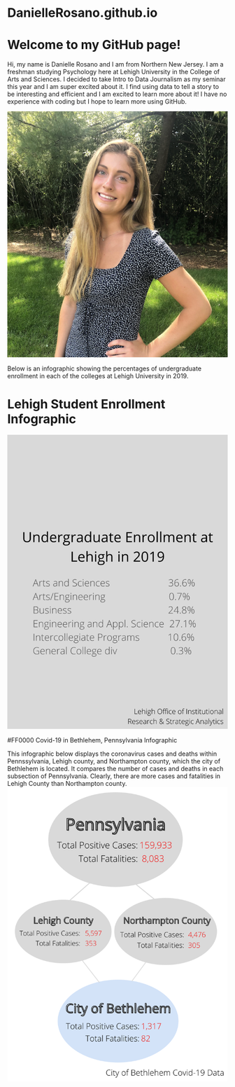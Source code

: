 # DanielleRosano.github.io

# Welcome to my GitHub page!

Hi, my name is Danielle Rosano and I am from Northern New Jersey. I am a freshman studying Psychology here at Lehigh University in the College of Arts and Sciences. I decided to take Intro to Data Journalism as my seminar this year and I am super excited about it. I find using data to tell a story to be interesting and efficient and I am excited to learn more about it! I have no experience with coding but I hope to learn more using GitHub.

![chart](https://github.com/DanielleRosano/DanielleRosano.github.io/blob/master/Screen%20Shot%202020-09-17%20at%202.38.04%20PM.png?raw=true)

Below is an infographic showing the percentages of undergraduate enrollment in each of the colleges at Lehigh University in 2019.

# Lehigh Student Enrollment Infographic

![chart](https://github.com/DanielleRosano/DanielleRosano.github.io/blob/master/canva.png?raw=true)

#FF0000 Covid-19 in Bethlehem, Pennsylvania Infographic

This infographic below displays the coronavirus cases and deaths within Pennssylvania, Lehigh county, and Northampton county, which the city of Bethlehem is located. It compares the number of cases and deaths in each subsection of Pennsylvania. Clearly, there are more cases and fatalities in Lehigh County than Northampton county.
![chart](https://github.com/DanielleRosano/DanielleRosano.github.io/blob/master/CoronavirusPA.png?raw=true)
